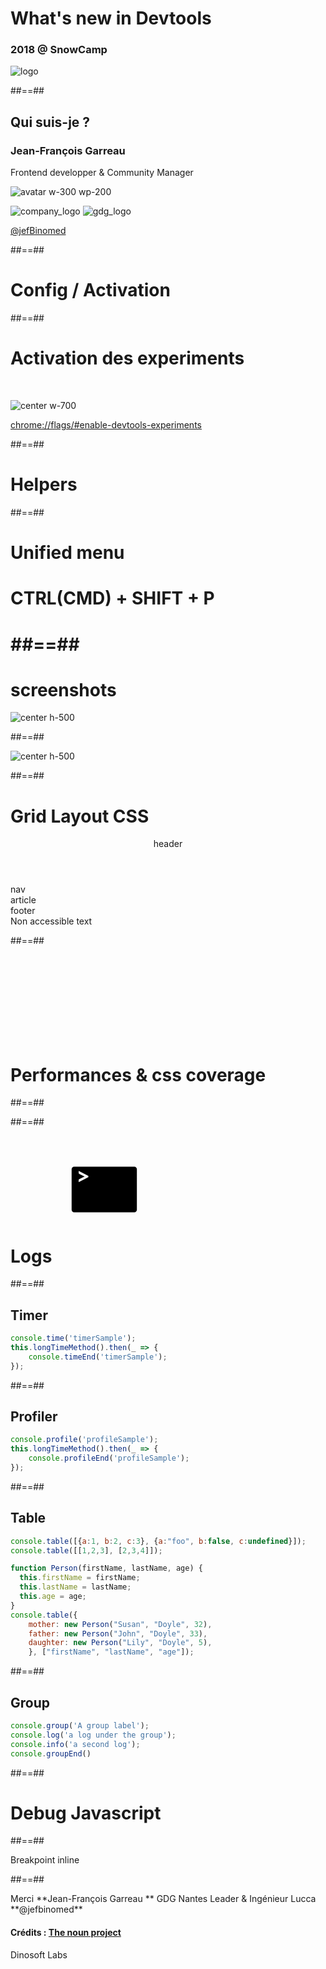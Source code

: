 

<!-- .slide: class="first-slide"  data-state="first"-->


# What's new in Devtools
### 2018  @ **SnowCamp**

![logo](assets/images/devtools.jpg)


##==##

<!-- .slide: class="who-am-i" -->

## Qui suis-je ?

### Jean-François Garreau

<!-- .element: class="descjf" -->
Frontend developper & Community Manager

![avatar w-300 wp-200](assets/images/jf.jpg)


![company_logo](assets/images/lucca_logo.png)
![gdg_logo](assets/images/GDG-Logo-carre.png)

<!-- .element: class="twitter" -->
[@jefBinomed](https://twitter.com/jefBinomed)



##==##

<!-- .slide: class="transition-black"-->

# Config / Activation


##==##

# Activation des experiments

<br>

![center w-700](./assets/images/activation.png)

[chrome://flags/#enable-devtools-experiments](chrome://flags/#enable-devtools-experiments)

##==##

<!-- .slide: class="transition-black"-->

# Helpers

##==##

<!-- .slide: class="transition"  -->

# Unified menu


<h1>CTRL(CMD) + SHIFT + P<h1>


##==##

# screenshots

![center h-500](./assets/images/screenshot_nexus_5x.png)

##==##

<!-- .slide: class="transition-black"-->

![center h-500](./assets/images/css_awesome.png)

##==##

# Grid Layout CSS

<div class="demo-grid">
    <header>header</header>
    <nav>nav</nav>
    <article>article</article>
    <footer>footer</footer>
    <div class="white-text">Non accessible text</div>
</div>

##==##

<!-- .slide: class="transition-black"-->

<h1>
    <svg class="h-150 color-red">
        <use xlink:href="#stats" />
    </svg><br>Performances & css coverage
</h1>


##==##

<!-- .slide: data-background="./assets/images/devfestdraw.png" -->


##==##

<!-- .slide: class="transition-black"-->

<h1>
    <svg class="h-150 color-white">
        <use xlink:href="#terminal" />
    </svg><br>Logs
</h1>

##==##

<!-- .slide: class="with-code" data-state="console" -->

## Timer

```javascript
console.time('timerSample');
this.longTimeMethod().then(_ => {
    console.timeEnd('timerSample');
});
```


##==##

<!-- .slide: class="with-code" data-state="profile" -->

## Profiler

```javascript
console.profile('profileSample');
this.longTimeMethod().then(_ => {
    console.profileEnd('profileSample');
});
```

##==##

<!-- .slide: class="with-code" data-state="table" -->

## Table

```javascript
console.table([{a:1, b:2, c:3}, {a:"foo", b:false, c:undefined}]);
console.table([[1,2,3], [2,3,4]]);

function Person(firstName, lastName, age) {
  this.firstName = firstName;
  this.lastName = lastName;
  this.age = age;
}
console.table({
    mother: new Person("Susan", "Doyle", 32),
    father: new Person("John", "Doyle", 33),
    daughter: new Person("Lily", "Doyle", 5),
    }, ["firstName", "lastName", "age"]);
```

##==##

<!-- .slide: class="with-code" data-state="group" -->

## Group

```javascript
console.group('A group label');
console.log('a log under the group');
console.info('a second log');
console.groupEnd()
```

##==##

<!-- .slide: class="transition-black"-->

# Debug Javascript

##==##

Breakpoint inline



##==##

<!-- .slide: class="last-slide" -->

<!-- .element: class="thank-message" --> Merci

<!-- .element: class="presenter" --> **Jean-François Garreau  **

<!-- .element: class="work-rule" --> GDG Nantes Leader & Ingénieur Lucca

<!-- .element: class="email" --> **@jefbinomed**

<div class="credits">
    <h4 >Crédits : <a href="https://thenounproject.com/" target="_blank">The noun project</a></h4>
    <p >Dinosoft Labs</p>
</div>

<div style="display:none">
    <!-- stats -->
    <svg id="stats" xmlns="http://www.w3.org/2000/svg" xmlns:xlink="http://www.w3.org/1999/xlink" version="1.1" x="0px" y="0px" viewBox="0 0 52 65" enable-background="new 0 0 52 52" xml:space="preserve"><g><g><g><path fill="none"  stroke-width="2" stroke-miterlimit="10" d="M6.6890597,14.049015     c6.3503995-10.6536999,20.2696991-14.2212,31.0895958-7.9683003c9.6343994,5.5679002,13.5627022,17.044899,9.8244019,27.0145988"/><polyline fill="none"  stroke-width="2" stroke-miterlimit="10" points="16.6390591,12.1095152      6.6866598,14.0467148 4.7191596,4.2472148    "/></g><g><path fill="none"  stroke-width="2" stroke-miterlimit="10" d="M45.311058,37.9510155     c-6.3506012,10.653698-20.2698994,14.221199-31.089798,7.9682007     C4.5868597,40.3513145,0.6585596,28.8743153,4.3970594,18.9046154"/><polyline fill="none"  stroke-width="2" stroke-miterlimit="10" points="35.3608551,39.8905144      45.3132553,37.9532166 47.2807579,47.7527161    "/></g></g><g><rect x="31.9999599" y="13.0000143" fill="none"  stroke-width="2" stroke-miterlimit="10" width="6" height="22"/><rect x="21.9999599" y="21.0000153" fill="none"  stroke-width="2" stroke-miterlimit="10" width="6" height="14"/><rect x="11.9999599" y="29.0000153" fill="none"  stroke-width="2" stroke-miterlimit="10" width="6" height="6"/></g></g></svg>
    <!-- terminal -->
    <svg id="terminal" xmlns="http://www.w3.org/2000/svg" xmlns:xlink="http://www.w3.org/1999/xlink" version="1.1" x="0px" y="0px" viewBox="0 0 100 125" enable-background="new 0 0 100 100" xml:space="preserve"><g><path d="M90.125,19.5H9.875c-1.856,0-3.375,1.519-3.375,3.375v54.25c0,1.856,1.519,3.375,3.375,3.375h80.25   c1.856,0,3.375-1.519,3.375-3.375v-54.25C93.5,21.019,91.981,19.5,90.125,19.5z M28.78,33.517l-12.883,6.726v-2.859   c0-0.216,0.054-0.417,0.162-0.601c0.108-0.184,0.287-0.335,0.536-0.455l5.897-3.038c0.509-0.249,1.066-0.444,1.673-0.585   c-0.607-0.141-1.165-0.335-1.673-0.585l-5.897-3.021c-0.249-0.13-0.428-0.285-0.536-0.463s-0.162-0.376-0.162-0.593v-2.859   l12.883,6.709V33.517z"/></g></svg>
</div>
